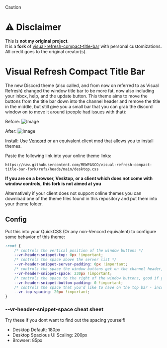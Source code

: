 > [!CAUTION]
> # ⚠️ **Disclaimer**  
> This is **not my original project**.  
> It is a **fork** of [visual-refresh-compact-title-bar](https://github.com/surgedevs/visual-refresh-compact-title-bar) with personal customizations.  
> All credit goes to the original creator(s).


# Visual Refresh Compact Title Bar

The new Discord theme (also called, and from now on referred to as Visual Refresh) changed the window title bar to be more fat, now also including your inbox, help, and the update button.
This theme aims to move the buttons from the title bar down into the channel header and remove the title in the middle, but still give you a small bar that you can grab the discord window on to move it around (people had issues with that):

Before:
![Image](https://github.com/user-attachments/assets/c914bde7-97a6-49b4-a3fb-a8bd5ef20c3c)

After:
![Image](https://github.com/user-attachments/assets/1125e1a9-edf7-4907-8aa5-406c85dedb44)

Install:
Use [Vencord](https://github.com/Vendicated/Vencord) or an equivalent client mod that allows you to install themes.

Paste the following link into your online theme links:
```
https://raw.githubusercontent.com/MEWPASCO/visual-refresh-compact-title-bar-fork/refs/heads/main/desktop.css
```

**If you are on a browser, Vesktop, or a client which does not come with window controls, this fork is not aimed at you**

Alternatively if your client does not support online themes you can download one of the theme files found in this repository and put them into your theme folder.

## Config
Put this into your QuickCSS (Or any non-Vencord equivalent) to configure some behavior of this theme:
```css
:root {
    /* controls the vertical position of the window buttons */
    --vr-header-snippet-top: 0px !important;
    /* controls the space above the server list */
    --vr-header-snippet-server-padding: 0px !important;
    /* controls the space the window buttons get on the channel header, experiment around with this if you get gaps or the buttons overlap! */
    --vr-header-snippet-space: 230px !important;
    /* controls the space to the right of the window buttons, good if you are using themes like midnight which add padding to the bar */
    --vr-header-snippet-button-padding: 0 !important;
    /* controls the space that you'd like to have on the top bar - increase/decrease bar size and move windows controls with it at the same time */
    --vr-top-spacing: 20px !important;
}
```
### --vr-header-snippet-space cheat sheet
Try these if you dont want to find out the spacing yourself!

- Desktop Default: 180px
- Desktop Spacious UI Scaling: 200px
- Browser: 85px
